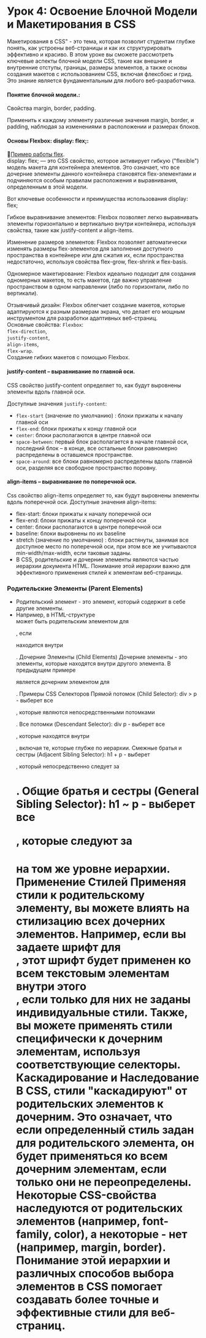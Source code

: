 # Урок 4: Освоение Блочной Модели и Макетирования в CSS
Макетирования в CSS" - это тема, которая позволит студентам глубже понять, как устроены веб-страницы и как их структурировать эффективно и красиво. В этом уроке вы сможете рассмотреть ключевые аспекты блочной модели CSS, такие как внешние и внутренние отступы, границы, размеры элементов, а также основы создания макетов с использованием CSS, включая флексбокс и грид. Это знание является фундаментальным для любого веб-разработчика.

#### Понятие блочной модели.:
Свойства margin, border, padding. </br>

Применить к каждому элементу различные значения margin, border, и padding, наблюдая за изменениями в расположении и размерах блоков. </br>
#### Основы Flexbox: display: flex;:
🔗[Пример работы flex](https://html5.by/blogdemo/flexbox/flex-direction-align-justify.html).</br>
display: flex; — это CSS свойство, которое активирует гибкую ("flexible") модель макета для контейнера элементов. Это означает, что все дочерние элементы данного контейнера становятся flex-элементами и подчиняются особым правилам расположения и выравнивания, определенным в этой модели.

Вот ключевые особенности и преимущества использования display: flex;

Гибкое выравнивание элементов: Flexbox позволяет легко выравнивать элементы горизонтально и вертикально внутри контейнера, используя свойства, такие как justify-content и align-items.

Изменение размеров элементов: Flexbox позволяет автоматически изменять размеры flex-элементов для заполнения доступного пространства в контейнере или для сжатия их, если пространства недостаточно, используя свойства flex-grow, flex-shrink и flex-basis.

Одномерное макетирование: Flexbox идеально подходит для создания одномерных макетов, то есть макетов, где важно управление пространством в одном направлении (либо по горизонтали, либо по вертикали).

Отзывчивый дизайн: Flexbox облегчает создание макетов, которые адаптируются к разным размерам экрана, что делает его мощным инструментом для разработки адаптивных веб-страниц.
</br>Основные свойства: `Flexbox`: </br> `flex-direction`,</br> `justify-content`,</br> `align-items`,</br> `flex-wrap`. </br>
Создание гибких макетов с помощью Flexbox. </br>

#### justify-content – выравнивание по главной оси.
CSS свойство justify-content определяет то, как будут выровнены элементы вдоль главной оси.

Доступные значения `justify-content`:
* `flex-start` (значение по умолчанию) : блоки прижаты к началу главной оси
* `flex-end`: блоки прижаты к концу главной оси
* `center`: блоки располагаются в центре главной оси
* `space-between`: первый блок располагается в начале главной оси, последний блок – в конце, все остальные блоки равномерно распределены в оставшемся пространстве.
* `space-around`: все блоки равномерно распределены вдоль главной оси, разделяя все свободное пространство поровну.

#### align-items – выравнивание по поперечной оси.
Css свойство align-items определяет то, как будут выровнены элементы вдоль поперечной оси.
Доступные значения align-items:

* flex-start: блоки прижаты к началу поперечной оси
* flex-end: блоки прижаты к концу поперечной оси
* center: блоки располагаются в центре поперечной оси
* baseline: блоки выровнены по их baseline
* stretch (значение по умолчанию) : блоки растянуты, занимая все доступное место по поперечной оси, при этом все же учитываются min-width/max-width, если таковые заданы.
* В CSS, родительские и дочерние элементы являются частью иерархии документа HTML. Понимание этой иерархии важно для эффективного применения стилей к элементам веб-страницы.

### Родительские Элементы (Parent Elements)
* Родительский элемент - это элемент, который содержит в себе другие элементы.
* Например, в HTML-структуре <div> может быть родительским элементом для <p>, если <p> находится внутри <div>.
Дочерние Элементы (Child Elements)
Дочерние элементы - это элементы, которые находятся внутри другого элемента.
В предыдущем примере <p> является дочерним элементом для <div>.
Примеры CSS Селекторов
Прямой потомок (Child Selector):
div > p - выберет все <p>, которые являются непосредственными потомками <div>.
Все потомки (Descendant Selector):
div p - выберет все <p>, которые находятся внутри <div>, включая те, которые глубже по иерархии.
Смежные братья и сестры (Adjacent Sibling Selector):
h1 + p - выберет <p>, который непосредственно следует за <h1>.
Общие братья и сестры (General Sibling Selector):
h1 ~ p - выберет все <p>, которые следуют за <h1> на том же уровне иерархии.
Применение Стилей
Применяя стили к родительскому элементу, вы можете влиять на стилизацию всех дочерних элементов. Например, если вы задаете шрифт для <div>, этот шрифт будет применен ко всем текстовым элементам внутри этого <div>, если только для них не заданы индивидуальные стили.
Также, вы можете применять стили специфически к дочерним элементам, используя соответствующие селекторы.
Каскадирование и Наследование
В CSS, стили "каскадируют" от родительских элементов к дочерним. Это означает, что если определенный стиль задан для родительского элемента, он будет применяться ко всем дочерним элементам, если только они не переопределены.
Некоторые CSS-свойства наследуются от родительских элементов (например, font-family, color), а некоторые - нет (например, margin, border).
Понимание этой иерархии и различных способов выбора элементов в CSS помогает создавать более точные и эффективные стили для веб-страниц.
